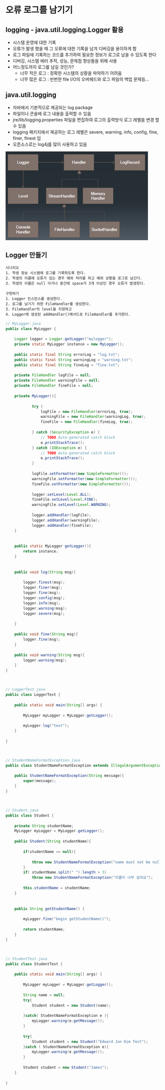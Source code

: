# 오류 로그를 남기기 
## logging - java.util.logging.Logger 활용
- 시스템 운영에 대한 기록
- 오류가 발생 했을 때 그 오류에 대한 기록을 남겨 디버깅을 용이하게 함
- 로그 파일에 기록하는 코드를 추가하여 필요한 정보가 로그로 남을 수 있도록 한다
- 디버깅, 시스템 에러 추적, 성능, 문제점 향상들을 위해 사용
- 어느정도까지 로그를 남길 것인가?
  - 너무 적은 로그 : 정확한 시스템의 상황을 파악하기 어려움
  - 너무 많은 로그 : 빈번한 file I/O의 오버헤드와 로그 파일의 백업 문제등...

## java.util.logging
- 자바에서 기본적으로 제공되는 log package
- 파일이나 콘솔에 로그 내용을 출력할 수 있음
- jre/lib/logging.properties 파일을 편집하여 로그의 출력방식 로그 레벨을 변경 할 수 있음
- logging 패키지에서 제공하는 로그 레벨은 severe, warning, info, config, fine, finer, finest 임
- 오픈소스로는 log4j를 많이 사용하고 있음

![logger](./img/logger.png)

## Logger 만들기
```
시나리오
1. 학생 정보 시스템에 로그를 기록하도록 한다.
2. 학생의 이름에 오류가 있는 경우 예외 처리를 하고 예외 상황을 로그로 남긴다.
3. 학생의 이름은 null 이거나 중간에 space가 3개 이상인 경우 오류가 발생한다.

구현하기
1. Logger 인스턴스를 생성한다.
2. 로그를 남기기 위한 FileHandler를 생성한다.
3. FileHandler의 level을 지정하고
4. Logger에 생성된 addHandler()메서드로 FileHandler를 추가한다.
```

```java
// MyLogger.java
public class MyLogger {
	
	Logger logger = Logger.getLogger("mylogger");
	private static MyLogger instance = new MyLogger();
	
	public static final String errorLog = "log.txt";
	public static final String warningLog = "warning.txt";
	public static final String fineLog = "fine.txt";
	
	private FileHandler logFile = null;
	private FileHandler warningFile = null;
	private FileHandler fineFile = null;

	private MyLogger(){
	
			try {
				logFile = new FileHandler(errorLog, true);
				warningFile = new FileHandler(warningLog, true);
				fineFile = new FileHandler(fineLog, true);
				
			} catch (SecurityException e) {
				// TODO Auto-generated catch block
				e.printStackTrace();
			} catch (IOException e) {
				// TODO Auto-generated catch block
				e.printStackTrace();
			}
	
			logFile.setFormatter(new SimpleFormatter());
			warningFile.setFormatter(new SimpleFormatter());
			fineFile.setFormatter(new SimpleFormatter());
			
			logger.setLevel(Level.ALL);
			fineFile.setLevel(Level.FINE);
			warningFile.setLevel(Level.WARNING);
			
			logger.addHandler(logFile);
			logger.addHandler(warningFile);
			logger.addHandler(fineFile);
	}	
	
	
	public static MyLogger getLogger(){
		return instance;
	}

	
	public void log(String msg){
		
		logger.finest(msg);
		logger.finer(msg);
		logger.fine(msg);
		logger.config(msg);
		logger.info(msg);
		logger.warning(msg);
		logger.severe(msg);
		
	}
	
	public void fine(String msg){
		logger.fine(msg);
	}
	
	public void warning(String msg){
		logger.warning(msg);
	}
}
```
<br>

```java
// LoggerTest.java
public class LoggerTest {

	public static void main(String[] args) {

		MyLogger myLogger = MyLogger.getLogger();
		
		myLogger.log("test");
	}

}
```
<br>

```java
// StudentNameFormatException.java
public class StudentNameFormatException extends IllegalArgumentException{

	public StudentNameFormatException(String message){
		super(message);
	}
}
```
<br>

```java
// Student.java
public class Student {

	private String studentName;
	MyLogger myLogger = MyLogger.getLogger();
	
	public Student(String studentName){

		if(studentName == null){
		
			throw new StudentNameFormatException("name must not be null");
		}
		if( studentName.split(" ").length > 3)
			throw new StudentNameFormatException("이름이 너무 길어요");
		
		this.studentName = studentName;
	}

	
	public String getStudentName() {
		
		myLogger.fine("begin getStudentName()");
		
		return studentName;
	}
}
```
<br>

```java
// StudentTest.java
public class StudentTest {
	
	public static void main(String[] args) {
	
		MyLogger myLogger = MyLogger.getLogger();
		
		String name = null;
		try{
			Student student = new Student(name);
			
		}catch( StudentNameFormatException e ){
			myLogger.warning(e.getMessage());
		}
		
		try{
			Student student = new Student("Edward Jon Kim Test");
		}catch ( StudentNameFormatException e){
			myLogger.warning(e.getMessage());
		}
		
		Student student = new Student("James");
	}
	
}
```
